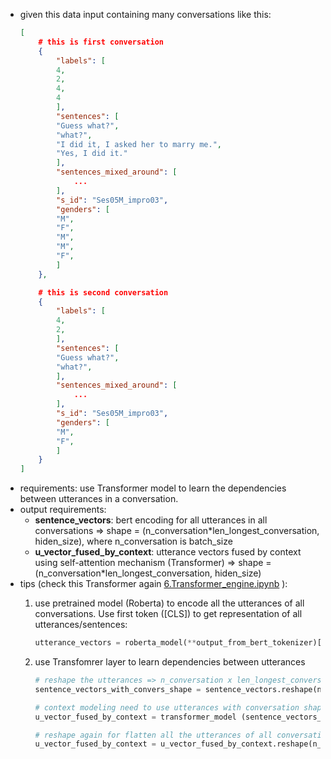 - given this data input containing many conversations like this:
    ```json  
    [
        # this is first conversation 
        { 
            "labels": [
            4,
            2,
            4,
            4 
            ],
            "sentences": [
            "Guess what?",
            "what?",
            "I did it, I asked her to marry me.",
            "Yes, I did it."
            ],
            "sentences_mixed_around": [
                ...
            ],
            "s_id": "Ses05M_impro03",
            "genders": [
            "M",
            "F",
            "M",
            "M",
            "F", 
            ]
        },

        # this is second conversation 
        { 
            "labels": [
            4,
            2,
            ],
            "sentences": [
            "Guess what?",
            "what?", 
            ],
            "sentences_mixed_around": [
                ...
            ],
            "s_id": "Ses05M_impro03",
            "genders": [
            "M",
            "F",  
            ]
        }
    ]

    ```
- requirements: use Transformer model to learn the dependencies between utterances in a conversation. 
- output requirements: 
    - **sentence_vectors**: bert encoding for all utterances in all conversations  => shape = (n_conversation*len_longest_conversation, hiden_size), where n_conversation is batch_size
    - **u_vector_fused_by_context**: utterance vectors fused by context using self-attention mechanism (Transformer) => shape = (n_conversation*len_longest_conversation, hiden_size)
- tips (check this Transformer again [6.Transformer_engine.ipynb](./6.Transformer_engine.ipynb) ):
    1. use pretrained model (Roberta) to encode all the utterances of all conversations. Use first token ([CLS]) to get representation of all utterances/sentences:
    
        ```python
        utterance_vectors = roberta_model(**output_from_bert_tokenizer)[1]
        ```
    2. use Transfomrer layer to learn dependencies between utterances
    
        ```python
        # reshape the utterances => n_conversation x len_longest_conversation x hidden size
        sentence_vectors_with_convers_shape = sentence_vectors.reshape(n_conversation, len_longest_conversation, -1)

        # context modeling need to use utterances with conversation shape
        u_vector_fused_by_context = transformer_model (sentence_vectors_with_convers_shape + position_encoding(sentence_vectors_with_convers_shape), src_key_padding_mask=padding_utterance_masked)

        # reshape again for flatten all the utterances of all conversations
        u_vector_fused_by_context = u_vector_fused_by_context.reshape(n_conversation*len_longest_conversation, -1)
        ```